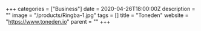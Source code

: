 +++
categories = ["Business"]
date = 2020-04-26T18:00:00Z
description = ""
image = "/products/Ringba-1.jpg"
tags = []
title = "Toneden"
website = "https://www.toneden.io"
parent = ""
+++

